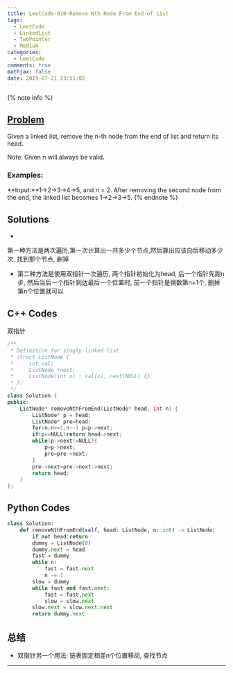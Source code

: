 ```yaml
---
title: LeetCode-019-Remove Nth Node From End of List
tags:
  - LeetCode
  - LinkedList
  - TwoPointer
  - Medium
categories:
  - LeetCode
comments: true
mathjax: false
date: 2019-07-21 23:51:02
---
```


<meta name="referrer" content="no-referrer" />

{% note info %}
## [Problem](https://leetcode-cn.com/problems/remove-nth-node-from-end-of-list/submissions/)   
Given a linked list, remove the n-th node from the end of list and return its head.

Note:
Given n will always be valid.

### Examples:
**Input:**1->2->3->4->5, and n = 2.
After removing the second node from the end, the linked list becomes 1->2->3->5.
{% endnote %}
<!--more-->

## Solutions
-
第一种方法是两次遍历,第一次计算出一共多少个节点,然后算出应该向后移动多少次,
找到那个节点, 删掉
- 第二种方法是使用双指针一次遍历, 两个指针初始化为head,
后一个指针先跑n步, 然后当后一个指针到达最后一个位置时,
前一个指针是倒数第n+1个, 删掉第n个位置就可以

## C++ Codes
双指针
```C++
/**
 * Definition for singly-linked list.
 * struct ListNode {
 *     int val;
 *     ListNode *next;
 *     ListNode(int x) : val(x), next(NULL) {}
 * };
 */
class Solution {
public:
    ListNode* removeNthFromEnd(ListNode* head, int n) {
        ListNode* p = head;
        ListNode* pre=head;
        for(n;n>=1;n--) p=p->next;
        if(p==NULL)return head->next;
        while(p->next!=NULL){
            p=p->next;
            pre=pre->next;
        }
        pre->next=pre->next->next;
        return head;
    }
};
```

## Python Codes

```python
class Solution:
    def removeNthFromEnd(self, head: ListNode, n: int) -> ListNode:
        if not head:return 
        dummy = ListNode(0)
        dummy.next = head
        fast = dummy
        while n:
            fast = fast.next
            n -= 1
        slow = dummy
        while fast and fast.next:
            fast = fast.next
            slow = slow.next
        slow.next = slow.next.next
        return dummy.next
```

## 总结
- 双指针另一个用法: 链表固定相差n个位置移动, 查找节点

------
